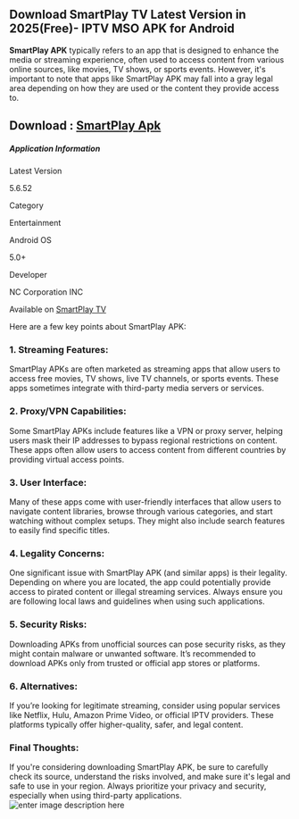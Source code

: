 ##  Download SmartPlay TV Latest Version in 2025(Free)- IPTV MSO APK for Android
**SmartPlay APK** typically refers to an app that is designed to enhance the media or streaming experience, often used to access content from various online sources, like movies, TV shows, or sports events. However, it's important to note that apps like SmartPlay APK may fall into a gray legal area depending on how they are used or the content they provide access to.
## Download : [SmartPlay Apk](https://www.apkroute.com/smartplay-apk/)
##### **Application Information**
Latest Version

5.6.52

Category

Entertainment

Android OS

5.0+

Developer

NC Corporation INC

Available on
[SmartPlay TV](https://play.google.com/store/apps/details?id=com.sslc.securetv.tv&referrer=utm_source=apkpure.com)

[](https://play.google.com/store/apps/details?id=com.sslc.securetv.tv&referrer=utm_source%3Dapkpure.com "Google Play")

[](https://apkpure.net/how-to/is-apkpure-safe-to-downlaod-apps-and-games "safe")
Here are a few key points about SmartPlay APK:

### 1. **Streaming Features:**

SmartPlay APKs are often marketed as streaming apps that allow users to access free movies, TV shows, live TV channels, or sports events. These apps sometimes integrate with third-party media servers or services.

### 2. **Proxy/VPN Capabilities:**

Some SmartPlay APKs include features like a VPN or proxy server, helping users mask their IP addresses to bypass regional restrictions on content. These apps often allow users to access content from different countries by providing virtual access points.

### 3. **User Interface:**

Many of these apps come with user-friendly interfaces that allow users to navigate content libraries, browse through various categories, and start watching without complex setups. They might also include search features to easily find specific titles.

### 4. **Legality Concerns:**

One significant issue with SmartPlay APK (and similar apps) is their legality. Depending on where you are located, the app could potentially provide access to pirated content or illegal streaming services. Always ensure you are following local laws and guidelines when using such applications.

### 5. **Security Risks:**

Downloading APKs from unofficial sources can pose security risks, as they might contain malware or unwanted software. It’s recommended to download APKs only from trusted or official app stores or platforms.

### 6. **Alternatives:**

If you’re looking for legitimate streaming, consider using popular services like Netflix, Hulu, Amazon Prime Video, or official IPTV providers. These platforms typically offer higher-quality, safer, and legal content.

### Final Thoughts:

If you're considering downloading SmartPlay APK, be sure to carefully check its source, understand the risks involved, and make sure it's legal and safe to use in your region. Always prioritize your privacy and security, especially when using third-party applications.
![enter image description here](https://appsparasmarttv.com/wp-content/uploads/2024/01/Smart-play-apk-para-Smart-tV.webp)
